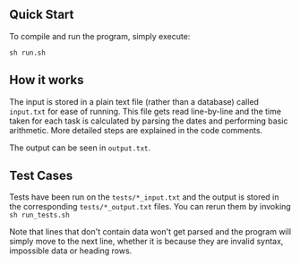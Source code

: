 ## Quick Start

To compile and run the program, simply execute:

	sh run.sh

## How it works

The input is stored in a plain text file (rather than a database) called `input.txt` for ease of running. This file gets read line-by-line and the time taken for each task is calculated by parsing the dates and performing basic arithmetic. More detailed steps are explained in the code comments.

The output can be seen in `output.txt`.
	
## Test Cases

Tests have been run on the `tests/*_input.txt` and the output is stored in the corresponding `tests/*_output.txt` files. You can rerun them by invoking `sh run_tests.sh`

Note that lines that don't contain data won't get parsed and the program will simply move to the next line, whether it is because they are invalid syntax, impossible data or heading rows.

